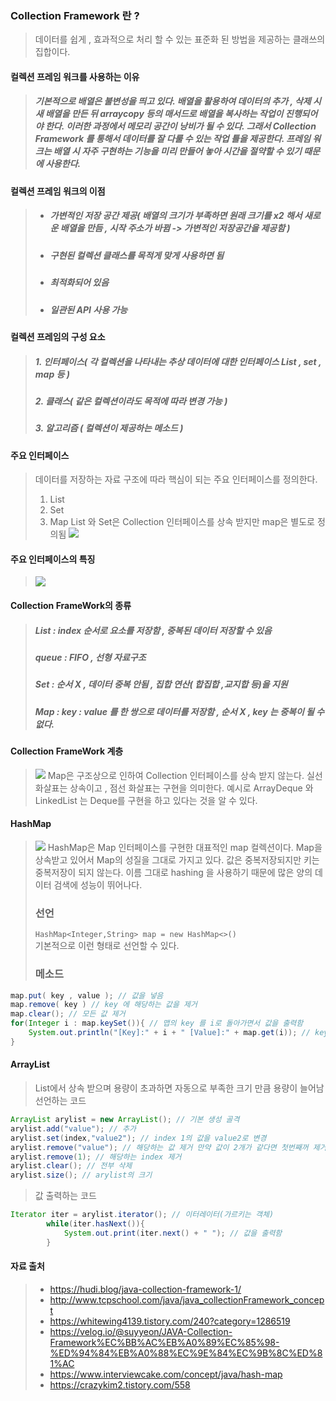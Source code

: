 ### Collection Framework 란 ?
> 데이터를 쉽게 , 효과적으로 처리 할 수 있는 표준화 된 방법을 제공하는 클래쓰의 집합이다.

#### 컬렉션 프레임 워크를 사용하는 이유
> ##### 기본적으로 배열은 불변성을 띄고 있다. 배열을 활용하여 데이터의 추가 , 삭제 시 새 배열을 만든 뒤 arraycopy 등의 매서드로 배열을 복사하는 작업이 진행되어야 한다. 이러한 과정에서 메모리 공간이 낭비가 될 수 있다. 그래서 Collection Framework 를 통해서 데이터를 잘 다룰 수 있는 작업 틀을 제공한다. 프레임 워크는 배열 시 자주 구현하는 기능을 미리 만들어 놓아 시간을 절약할 수 있기 때문에 사용한다.

#### 컬렉션 프레임 워크의 이점
> - ##### 가변적인 저장 공간 제공( 배열의 크기가 부족하면 원래 크기를 x2 해서 새로운 배열을 만듬 , 시작 주소가 바뀜 -> 가변적인 저장공간을 제공함 )
> - ##### 구현된 컬렉션 클래스를 목적게 맞게 사용하면 됨
> - ##### 최적화되어 있음
> - ##### 일관된 API 사용 가능

#### 컬렉션 프레임의 구성 요소
> ##### 1. 인터페이스( 각 컬렉션을 나타내는 추상 데이터에 대한 인터페이스 List , set , map 등 )
> ##### 2. 클래스( 같은 컬렉션이라도 목적에 따라 변경 가능 ) 
> ##### 3. 알고리즘 ( 컬렉션이 제공하는 메소드 )
#### 주요 인터페이스
> 데이터를 저장하는 자료 구조에 따라 핵심이 되는 주요 인터페이스를 정의한다.
> 1. List
> 2. Set
> 3. Map
> List 와 Set은 Collection 인터페이스를 상속 받지만 map은 별도로 정의됨
> ![](https://velog.velcdn.com/images/dlatldhs/post/a449e478-b652-40eb-a733-f9007a208d06/image.png)
#### 주요 인터페이스의 특징
> ![](https://velog.velcdn.com/images/dlatldhs/post/d24d49aa-7e6a-4b93-890c-9979253826f8/image.png)

#### Collection FrameWork의 종류
> ##### List : index 순서로 요소를 저장함 , 중복된 데이터 저장할 수 있음
> ##### queue : FIFO , 선형 자료구조
> ##### Set : 순서 X , 데이터 중복 안됨 , 집합 연산( 합집합 ,교지합 등)을 지원
> ##### Map : key : value 를 한 쌍으로 데이터를 저장함 , 순서 X , key 는 중복이 될 수 없다.

#### Collection FrameWork 계층
> ![](https://velog.velcdn.com/images/dlatldhs/post/e995af43-0c4a-4289-b691-752aca3655ee/image.png) Map은 구조상으로 인하여 Collection 인터페이스를 상속 받지 않는다. 실선 화살표는 상속이고 , 점선 화살표는 구현을 의미한다. 예시로 ArrayDeque 와 LinkedList 는 Deque를 구현을 하고 있다는 것을 알 수 있다.

#### HashMap
> ![](https://velog.velcdn.com/images/dlatldhs/post/23e15e88-1f98-4c7d-a533-3e6ea71a769a/image.png) HashMap은 Map 인터페이스를 구현한 대표적인 map 컬렉션이다. Map을 상속받고 있어서 Map의 성질을 그대로 가지고 있다. 값은 중복저장되지만 키는 중복저장이 되지 않는다. 이름 그대로 hashing 을 사용하기 때문에 많은 양의 데이터 검색에 성능이 뛰어나다.
> ### 선언
> ```HashMap<Integer,String> map = new HashMap<>()``` <br>기본적으로 이런 형태로 선언할 수 있다.
> ### 메소드
```java
map.put( key , value ); // 값을 넣음
map.remove( key ) // key 에 해당하는 값을 제거
map.clear(); // 모든 값 제거
for(Integer i : map.keySet()){ // 맵의 key 를 i로 돌아가면서 값을 출력함
    System.out.println("[Key]:" + i + " [Value]:" + map.get(i)); // key를 주고 값을 받아옴
}
```

#### ArrayList
> List에서 상속 받으며 용량이 초과하면 자동으로 부족한 크기 만큼 용량이 늘어남
> 선언하는 코드
```java
ArrayList arylist = new ArrayList(); // 기본 생성 골격
arylist.add("value"); // 추가
arylist.set(index,"value2"); // index 1의 값을 value2로 변경
arylist.remove("value"); // 해당하는 값 제거 만약 값이 2개가 같다면 첫번째꺼 제거
arylist.remove(1); // 해당하는 index 제거
arylist.clear(); // 전부 삭제
arylist.size(); // arylist의 크기
```
> 값 출력하는 코드
```java
Iterator iter = arylist.iterator(); // 이터레이터(가르키는 객체)
        while(iter.hasNext()){
            System.out.print(iter.next() + " "); // 값을 출력함
        }
 ```

#### 자료 출처
> - https://hudi.blog/java-collection-framework-1/
> - http://www.tcpschool.com/java/java_collectionFramework_concept
> - https://whitewing4139.tistory.com/240?category=1286519
> - https://velog.io/@suyyeon/JAVA-Collection-Framework%EC%BB%AC%EB%A0%89%EC%85%98-%ED%94%84%EB%A0%88%EC%9E%84%EC%9B%8C%ED%81%AC
> - https://www.interviewcake.com/concept/java/hash-map
> - https://crazykim2.tistory.com/558
